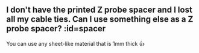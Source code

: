 ## I don't have the printed Z probe spacer and I lost all my cable ties. Can I use something else as a Z probe spacer? :id=spacer

You can use any sheet-like material that is 1mm thick 👍